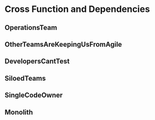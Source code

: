 # Cross Function and Dependencies
## OperationsTeam
## OtherTeamsAreKeepingUsFromAgile
## DevelopersCantTest
## SiloedTeams
## SingleCodeOwner
## Monolith
